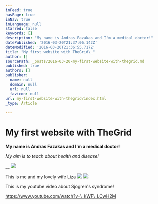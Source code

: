```yaml
---
inFeed: true
hasPage: true
inNav: true
inLanguage: null
starred: false
keywords: []
description: "My name is Andras Fazakas and I'm a medical doctor!"
datePublished: '2016-03-20T21:37:06.142Z'
dateModified: '2016-03-20T21:36:55.717Z'
title: "My first website with TheGrid\_"
author: []
sourcePath: _posts/2016-03-20-my-first-website-with-thegrid.md
published: true
authors: []
publisher:
  name: null
  domain: null
  url: null
  favicon: null
url: my-first-website-with-thegrid/index.html
_type: Article

---
```

# My first website with TheGrid 

**My name is Andras Fazakas and I'm a medical doctor!**

_My aim is to teach about health and disease!_

__
![](https://s3-us-west-2.amazonaws.com/the-grid-img/p/1c8ae1cfe2337d0e71d40d2d6712faa09100b317.jpg)

This is me and my lovely wife Liza
![](https://the-grid-user-content.s3-us-west-2.amazonaws.com/6d9ee8b7-9d4d-4040-8914-57b75bfa33b7.jpg)
![](https://the-grid-user-content.s3-us-west-2.amazonaws.com/cc13d3f5-ee46-41a8-b288-b4fa26485a19.jpg)

This is my youtube video about Sjögren's syndrome!

https://www.youtube.com/watch?v=\_kWF\_LCwH2M